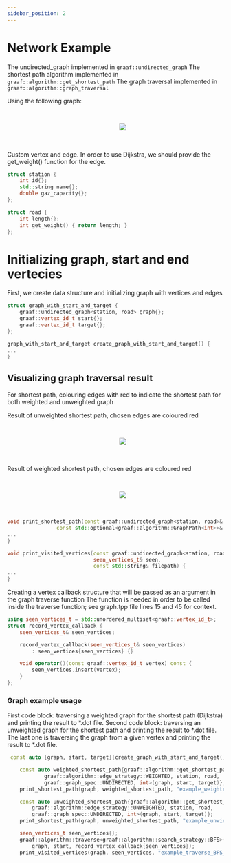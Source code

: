 ```yaml
---
sidebar_position: 2
---
```


# Network Example
The undirected_graph implemented in `graaf::undirected_graph`
The shortest path algorithm implemented in `graaf::algorithm::get_shortest_path`
The graph traversal implemented in `graaf::algorithm::graph_traversal`

Using the following graph:

<pre>
<p align="center">
    <img src={require("/static/img/examples/example_usage.png").default}></img>
</p>
</pre>

Custom vertex and edge. In order to use Dijkstra, we should provide the get_weight() function for the edge.

```c++
struct station {
    int id{};
	std::string name{};
    double gaz_capacity{};
};

struct road {
	int length{};
    int get_weight() { return length; }
};
```

# Initializing graph, start and end vertecies
First, we create data structure and initializing graph with vertices and edges

```c++
struct graph_with_start_and_target {
    graaf::undirected_graph<station, road> graph{};
    graaf::vertex_id_t start{};
    graaf::vertex_id_t target{};
};

graph_with_start_and_target create_graph_with_start_and_target() {
...
}
```

## Visualizing graph traversal result
For shortest path, colouring edges with red to indicate the shortest path for both weighted and unweighted graph

Result of unweighted shortest path, chosen edges are coloured red
<pre>
<p align="center">
    <img src={require("/static/img/examples/example_shortest_path_unweighted.png").default}></img>
</p>
</pre>

Result of weighted shortest path, chosen edges are coloured red
<pre>
<p align="center">
    <img src={require("/static/img/examples/example_shortest_path_weighted.png").default}></img>
</p>
</pre>


```c++
void print_shortest_path(const graaf::undirected_graph<station, road>& graph,
                const std::optional<graaf::algorithm::GraphPath<int>>& path, const std::string & filepath) {
...
}

void print_visited_vertices(const graaf::undirected_graph<station, road>& graph,
                            seen_vertices_t& seen,
                            const std::string& filepath) {
...
}
```

Creating a vertex callback structure that will be passed as an argument in the graph traverse function
The function is needed in order to be called inside the traverse function; see graph.tpp file lines 15 and 45 for context.

```c++
using seen_vertices_t = std::unordered_multiset<graaf::vertex_id_t>;
struct record_vertex_callback {
    seen_vertices_t& seen_vertices;

    record_vertex_callback(seen_vertices_t& seen_vertices)
        : seen_vertices{seen_vertices} {}

    void operator()(const graaf::vertex_id_t vertex) const {
        seen_vertices.insert(vertex);
    }
};
```

### Graph example usage
First code block: traversing a weighted graph for the shortest path (Dijkstra) and printing the result to *.dot file.
Second code block: traversing an unweighted graph for the shortest path and printing the result to *.dot file.
The last one is traversing the graph from a given vertex and printing the result to *.dot file.

```c++
 const auto [graph, start, target]{create_graph_with_start_and_target()};

    const auto weighted_shortest_path{graaf::algorithm::get_shortest_path<
            graaf::algorithm::edge_strategy::WEIGHTED, station, road,
            graaf::graph_spec::UNDIRECTED, int>(graph, start, target)};
    print_shortest_path(graph, weighted_shortest_path, "example_weighted_graph.dot");

    const auto unweighted_shortest_path{graaf::algorithm::get_shortest_path<
        graaf::algorithm::edge_strategy::UNWEIGHTED, station, road,
        graaf::graph_spec::UNDIRECTED, int>(graph, start, target)};
    print_shortest_path(graph, unweighted_shortest_path, "example_unwieghted_graph.dot");

    seen_vertices_t seen_vertices{};
    graaf::algorithm::traverse<graaf::algorithm::search_strategy::BFS>(
        graph, start, record_vertex_callback{seen_vertices});
    print_visited_vertices(graph, seen_vertices, "example_traverse_BFS_graph.dot");
```
